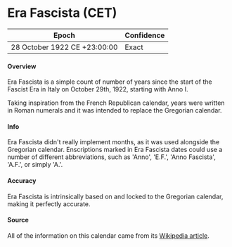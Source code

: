 # Era Fascista (CET)

| Epoch                        | Confidence |
| ---------------------------- | ---------- |
| 28 October 1922 CE +23:00:00 | Exact      |

#### Overview

Era Fascista is a simple count of number of years since the start of the Fascist Era in Italy on October 29th, 1922, starting with Anno I.

Taking inspiration from the French Republican calendar, years were written in Roman numerals and it was intended to replace the Gregorian calendar.

#### Info

Era Fascista didn't really implement months, as it was used alongside the Gregorian calendar. Enscriptions marked in Era Fascista dates could use a number of different abbreviations, such as 'Anno', 'E.F.', 'Anno Fascista', 'A.F.', or simply 'A.'.

#### Accuracy

Era Fascista is intrinsically based on and locked to the Gregorian calendar, making it perfectly accurate.

#### Source

All of the information on this calendar came from its [Wikipedia article](https://en.wikipedia.org/wiki/Era_Fascista).
